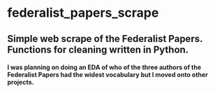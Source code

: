 # federalist_papers_scrape
## Simple web scrape of the Federalist Papers. Functions for cleaning written in Python. 
#### I was planning on doing an EDA of who of the three authors of the Federalist Papers had the widest vocabulary but I moved onto other projects. 
